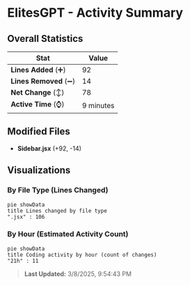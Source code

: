 # ElitesGPT - Activity Summary 

## Overall Statistics

| Stat                   | Value                                                             |
| ---------------------- | ----------------------------------------------------------------- |
| **Lines Added** (➕)   | 92                                          |
| **Lines Removed** (➖) | 14                                        |
| **Net Change** (↕)    | 78                |
| **Active Time** (⌚)   | 9 minutes |


## Modified Files
- **Sidebar.jsx** (+92, -14)

## Visualizations

### By File Type (Lines Changed)

```mermaid
pie showData
title Lines changed by file type
".jsx" : 106
```

### By Hour (Estimated Activity Count)

```mermaid
pie showData
title Coding activity by hour (count of changes)
"21h" : 11
```


> **Last Updated:** 3/8/2025, 9:54:43 PM
